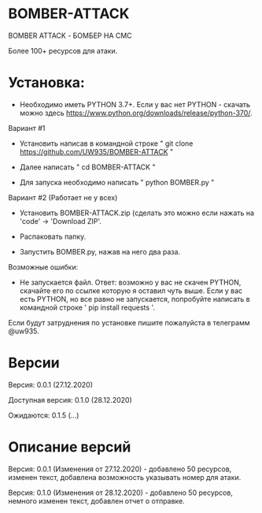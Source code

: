 # BOMBER-ATTACK
 BOMBER ATTACK - БОМБЕР НА СМС

Более 100+ ресурсов для атаки.

# Установка:

* Необходимо иметь PYTHON 3.7+. Если у вас нет PYTHON - скачать можно здесь https://www.python.org/downloads/release/python-370/.

Вариант #1

* Установить написав в командной строке " git clone https://github.com/UW935/BOMBER-ATTACK "

* Далее написать " cd BOMBER-ATTACK "

* Для запуска необходимо написать " python BOMBER.py "


Вариант #2 (Работает не у всех)

* Установить BOMBER-ATTACK.zip (сделать это можно если нажать на 'code' -> 'Download ZIP'.

* Распаковать папку.

* Запустить BOMBER.py, нажав на него два раза.

Возможные ошибки:

* Не запускается файл. Ответ: возможно у вас не скачен PYTHON, скачайте его по ссылке которую я оставил чуть выше. Если у вас есть PYTHON, но все равно не запускается, попробуйте написать в командной строке ' pip install requests '. 

Если будут затруднения по установке пишите пожалуйста в телеграмм @uw935.


# Версии

Версия: 0.0.1 (27.12.2020)

Доступная версия: 0.1.0 (28.12.2020)

Ожидаются: 0.1.5 (...)

# Описание версий

Версия: 0.0.1 (Изменения от 27.12.2020) - добавлено 50 ресурсов, изменен текст, добавлена возможность указывать номер для атаки. 

Версия: 0.1.0 (Изменения от 28.12.2020) - добавлено 50 ресурсов, немного изменен текст, добавлен отчет о отправке.
